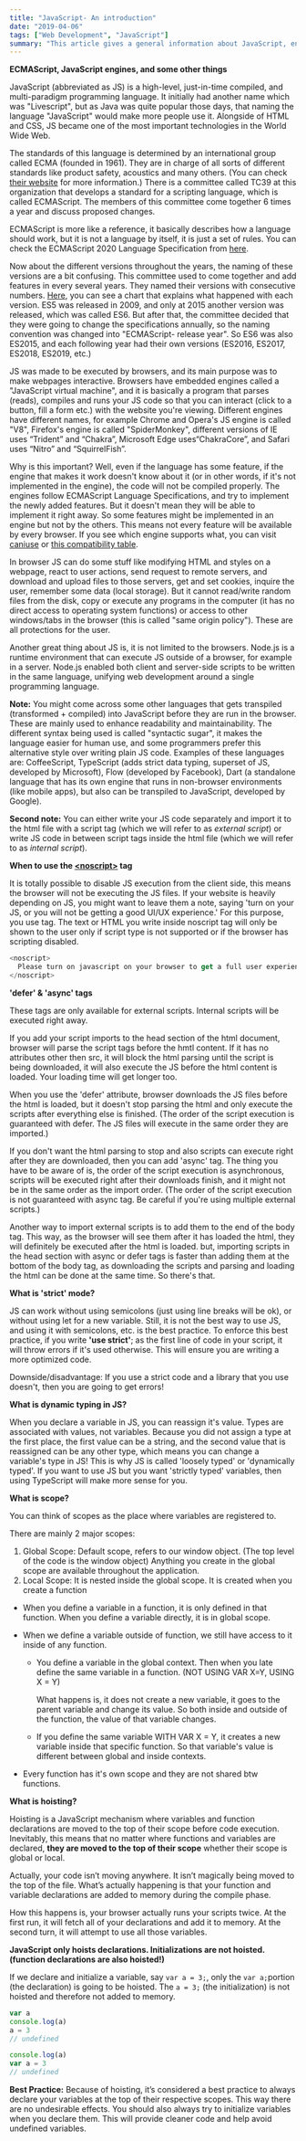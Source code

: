 ```yaml
---
title: "JavaScript- An introduction"
date: "2019-04-06"
tags: ["Web Development", "JavaScript"]
summary: "This article gives a general information about JavaScript, engines, and explains some terminology related to JS. "
---
```


**ECMAScript, JavaScript engines, and some other things**

JavaScript (abbreviated as JS) is a high-level, just-in-time compiled, and multi-paradigm programming language. It initially had another name which was "Livescript", but as Java was quite popular those days, that naming the language "JavaScript" would make more people use it. Alongside of HTML and CSS, JS became one of the most important technologies in the World Wide Web.

The standards of this language is determined by an international group called ECMA (founded in 1961). They are in charge of all sorts of different standards like product safety, acoustics and many others. (You can check [their website](https://www.ecma-international.org/) for more information.) There is a committee called TC39 at this organization that develops a standard for a scripting language, which is called ECMAScript. The members of this committee come together 6 times a year and discuss proposed changes.

ECMAScript is more like a reference, it basically describes how a language should work, but it is not a language by itself, it is just a set of rules. You can check the ECMAScript 2020 Language Specification from [here](https://www.ecma-international.org/ecma-262/11.0/index.html#title).

Now about the different versions throughout the years, the naming of these versions are a bit confusing. This committee used to come together and add features in every several years. They named their versions with consecutive numbers. [Here](https://www.w3schools.com/js/js_versions.asp), you can see a chart that explains what happened with each version. ES5 was released in 2009, and only at 2015 another version was released, which was called ES6. But after that, the committee decided that they were going to change the specifications annually, so the naming convention was changed into "ECMAScript- release year". So ES6 was also ES2015, and each following year had their own versions (ES2016, ES2017, ES2018, ES2019, etc.)

JS was made to be executed by browsers, and its main purpose was to make webpages interactive. Browsers have embedded engines called a "JavaScript virtual machine", and it is basically a program that parses (reads), compiles and runs your JS code so that you can interact (click to a button, fill a form etc.) with the website you're viewing. Different engines have different names, for example Chrome and Opera's JS engine is called "V8", Firefox's engine is called "SpiderMonkey", different versions of IE uses “Trident” and “Chakra”, Microsoft Edge uses“ChakraCore”, and Safari uses “Nitro” and “SquirrelFish”.

Why is this important? Well, even if the language has some feature, if the engine that makes it work doesn't know about it (or in other words, if it's not implemented in the engine), the code will not be compiled properly. The engines follow ECMAScript Language Specifications, and try to implement the newly added features. But it doesn't mean they will be able to implement it right away. So some features might be implemented in an engine but not by the others. This means not every feature will be available by every browser. If you see which engine supports what, you can visit [caniuse](http://caniuse.com) or [this compatibility table](https://kangax.github.io/compat-table).

In browser JS can do some stuff like modifying HTML and styles on a webpage, react to user actions, send request to remote servers, and download and upload files to those servers, get and set cookies, inquire the user, remember some data (local storage). But it cannot read/write random files from the disk, copy or execute any programs in the computer (it has no direct access to operating system functions) or access to other windows/tabs in the browser (this is called "same origin policy"). These are all protections for the user.

Another great thing about JS is, it is not limited to the browsers. Node.js is a runtime environment that can execute JS outside of a browser, for example in a server. Node.js enabled both client and server-side scripts to be written in the same language, unifying web development around a single programming language.

**Note:** You might come across some other languages that gets transpiled (transformed + compiled) into JavaScript before they are run in the browser. These are mainly used to enhance readability and maintainability. The different syntax being used is called "syntactic sugar", it makes the language easier for human use, and some programmers prefer this alternative style over writing plain JS code.
Examples of these languages are: CoffeeScript, TypeScript (adds strict data typing, superset of JS, developed by Microsoft), Flow (developed by Facebook), Dart (a standalone language that has its own engine that runs in non-browser environments (like mobile apps), but also can be transpiled to JavaScript, developed by Google).

**Second note:** You can either write your JS code separately and import it to the html file with a script tag (which we will refer to as _external script_) or write JS code in between script tags inside the html file (which we will refer to as _internal script_).

**When to use the [\<noscript>](https://developer.mozilla.org/en-US/docs/Web/HTML/Element/noscript) tag**

It is totally possible to disable JS execution from the client side, this means the browser will not be executing the JS files. If your website is heavily depending on JS, you might want to leave them a note, saying 'turn on your JS, or you will not be getting a good UI/UX experience.' For this purpose, you use <noscript> tag. The text or HTML you write inside noscript tag will only be shown to the user only if script type is not supported or if the browser has scripting disabled.

```js
<noscript>
  Please turn on javascript on your browser to get a full user experience.
</noscript>
```

**'defer' & 'async' tags**

These tags are only available for external scripts. Internal scripts will be executed right away.

If you add your script imports to the head section of the html document, browser will parse the script tags before the hmtl content. If it has no attributes other then src, it will block the html parsing until the script is being downloaded, it will also execute the JS before the html content is loaded. Your loading time will get longer too.

When you use the 'defer' attribute, browser downloads the JS files before the html is loaded, but it doesn't stop parsing the html and only execute the scripts after everything else is finished. (The order of the script execution is guaranteed with defer. The JS files will execute in the same order they are imported.)

If you don't want the html parsing to stop and also scripts can execute right after they are downloaded, then you can add 'async' tag. The thing you have to be aware of is, the order of the script execution is asynchronous, scripts will be executed right after their downloads finish, and it might not be in the same order as the import order. (The order of the script execution is not guaranteed with async tag. Be careful if you're using multiple external scripts.)

Another way to import external scripts is to add them to the end of the body tag. This way, as the browser will see them after it has loaded the html, they will definitely be executed after the html is loaded. but, importing scripts in the head section with async or defer tags is faster than adding them at the bottom of the body tag, as downloading the scripts and parsing and loading the html can be done at the same time. So there's that.

**What is 'strict' mode?**

JS can work without using semicolons (just using line breaks will be ok), or without using let for a new variable. Still, it is not the best way to use JS, and using it with semicolons, etc. is the best practice. To enforce this best practice, if you write **'use strict'**; as the first line of code in your script, it will throw errors if it's used otherwise. This will ensure you are writing a more optimized code.

Downside/disadvantage: If you use a strict code and a library that you use doesn't, then you are going to get errors!

**What is dynamic typing in JS?**

When you declare a variable in JS, you can reassign it's value. Types are associated with values, not variables. Because you did not assign a type at the first place, the first value can be a string, and the second value that is reassigned can be any other type, which means you can change a variable's type in JS! This is why JS is called 'loosely typed' or 'dynamically typed'. If you want to use JS but you want 'strictly typed' variables, then using TypeScript will make more sense for you.

**What is scope?**

You can think of scopes as the place where variables are registered to.

There are mainly 2 major scopes:

1. Global Scope: Default scope, refers to our window object. (The top level of the code is the window object) Anything you create in the global scope are available throughout the application.
2. Local Scope: It is nested inside the global scope. It is created when you create a function

- When you define a variable in a function, it is only defined in that function. When you define a variable directly, it is in global scope.
- When we define a variable outside of function, we still have access to it inside of any function.

  - You define a variable in the global context. Then when you late define the same variable in a function. (NOT USING VAR X=Y, USING X = Y)

    What happens is, it does not create a new variable, it goes to the parent variable and change its value. So both inside and outside of the function, the value of that variable changes.

  - If you define the same variable WITH VAR X = Y, it creates a new variable inside that specific function. So that variable's value is different between global and inside contexts.

- Every function has it's own scope and they are not shared btw functions.

**What is hoisting?**

Hoisting is a JavaScript mechanism where variables and function declarations are moved to the top of their scope before code execution. Inevitably, this means that no matter where functions and variables are declared, **they are moved to the top of their scope** whether their scope is global or local.

Actually, your code isn’t moving anywhere. It isn’t magically being moved to the top of the file. What’s actually happening is that your function and variable declarations are added to memory during the compile phase.

How this happens is, your browser actually runs your scripts twice. At the first run, it will fetch all of your declarations and add it to memory. At the second turn, it will attempt to use all those variables.

**JavaScript only hoists declarations. Initializations are not hoisted. (function declarations are also hoisted!)**

If we declare and initialize a variable, say `var a = 3;`, only the `var a;`portion (the declaration) is going to be hoisted. The `a = 3;` (the initialization) is not hoisted and therefore not added to memory.

```jsx
var a
console.log(a)
a = 3
// undefined

console.log(a)
var a = 3
// undefined
```

**Best Practice:** Because of hoisting, it’s considered a best practice to always declare your variables at the top of their respective scopes. This way there are no undesirable effects. You should also always try to initialize variables when you declare them. This will provide cleaner code and help avoid undefined variables.
